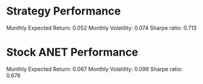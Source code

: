 # Strategy Performance
Monthly Expected Return: 0.052
Monthly Volatility: 0.074
Sharpe ratio: 0.713
# Stock ANET Performance
Monthly Expected Return: 0.067
Monthly Volatility: 0.099
Sharpe ratio: 0.678

